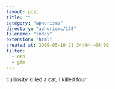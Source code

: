 ```yaml
---
layout: post
title: ""
category: "aphorisms"
directory: "aphorisms/138"
filename: "index"
extension: "html"
created_at: 2009-05-10 21:34:44 -04:00
filter:
  - erb
  - gfm
---
```


curiosity killed a cat, I killed four
